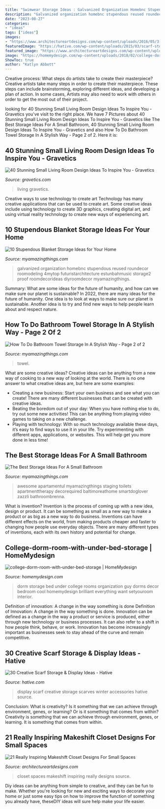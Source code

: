 ```yaml
---
title: "Swimwear Storage Ideas : Galvanized Organization Homebnc Stupendous Reused Roundecor Roomodeling 4mytop Futuristarchitecture Estunbahmusic Storage2 Proof Roomdecorideas Diyroomdecor Myamazingthings"
description: "Galvanized organization homebnc stupendous reused roundecor roomodeling 4mytop futuristarchitecture estunbahmusic storage2 proof roomdecorideas diyroomdecor myamazingthings"
date: "2023-08-27"
categories:
- "ideas"
tags: ["ideas"]
images:
- "https://www.architectureartdesigns.com/wp-content/uploads/2016/05/3-34.jpg"
featuredImage: "https://hative.com/wp-content/uploads/2015/03/scarf-storage-ideas/5-creative-scarf-storage-and-display-ideas.jpg"
featured_image: "https://www.architectureartdesigns.com/wp-content/uploads/2016/05/3-34.jpg"
image: "https://homemydesign.com/wp-content/uploads/2018/02/college-dorm-room-with-under-bed-storage.jpg"
ShowToc: true
author: "Katlyn Abbott"
---
```



Creative process: What steps do artists take to create their masterpiece?
Creative artists take many steps in order to create their masterpiece. These steps can include brainstorming, exploring different ideas, and developing a plan of action. In some cases, Artists may also need to work with others in order to get the most out of their project.

	

		
looking for 40 Stunning Small Living Room Design Ideas To Inspire You - Gravetics you've visit to the right place. We have 7 Pictures about 40 Stunning Small Living Room Design Ideas To Inspire You - Gravetics like The Best Storage Ideas For A Small Bathroom, 40 Stunning Small Living Room Design Ideas To Inspire You - Gravetics and also How To Do Bathroom Towel Storage In A Stylish Way - Page 2 of 2. Here it is:
		
    
## 40 Stunning Small Living Room Design Ideas To Inspire You - Gravetics

<img loading=lazy src="https://www.gravetics.com/wp-content/uploads/2016/12/Southwestern-Living-Room.jpg" onerror="this.onerror=null;this.src='https://tse2.mm.bing.net/th?id=OIP.PUusrhfbbOGSR5ozORY1lgHaK4&amp;pid=15.1';" alt="40 Stunning Small Living Room Design Ideas To Inspire You - Gravetics">

_Source: gravetics.com_

>living gravetics. 

	

Creative ways to use technology to create art
Technology has many creative applications that can be used to create art. Some creative ideas include using technology to create 3D graphics, creating digital art, and using virtual reality technology to create new ways of experiencing art.

    
## 10 Stupendous Blanket Storage Ideas For Your Home

<img loading=lazy src="https://myamazingthings.com/wp-content/uploads/2017/03/storage2.jpg" onerror="this.onerror=null;this.src='https://tse1.mm.bing.net/th?id=OIP._WKpvzj4GqIADs0s0QrESwHaJ4&amp;pid=15.1';" alt="10 Stupendous Blanket Storage Ideas for Your Home">

_Source: myamazingthings.com_

>galvanized organization homebnc stupendous reused roundecor roomodeling 4mytop futuristarchitecture estunbahmusic storage2 proof roomdecorideas diyroomdecor myamazingthings. 

	

Summary: What are some ideas for the future of humanity, and how can we make sure our planet is sustainable?
In 2022, there are many ideas for the future of humanity. One idea is to look at ways to make sure our planet is sustainable. Another idea is to try and find new ways to help people learn about and respect nature.

    
## How To Do Bathroom Towel Storage In A Stylish Way - Page 2 Of 2

<img loading=lazy src="https://myamazingthings.com/wp-content/uploads/2017/06/towel-storage-1-1.jpg" onerror="this.onerror=null;this.src='https://tse3.mm.bing.net/th?id=OIP.TKUIHUPtN4CmSCZbT_r7rwHaK4&amp;pid=15.1';" alt="How To Do Bathroom Towel Storage In A Stylish Way - Page 2 of 2">

_Source: myamazingthings.com_

>towel. 

	

What are some creative ideas?
Creative ideas can be anything from a new way of cooking to a new way of looking at the world. There is no one answer to what creative ideas are, but here are some examples: 
- Creating a new business: Start your own business and see what you can create! There are many different businesses that can be created with creative ideas.
- Beating the boredom out of your day: When you have nothing else to do, try out some new activities! This can be anything from playing video games to taking on a new challenge.
- Playing with technology: With so much technology available these days, it’s easy to find ways to use it in your life. Try experimenting with different apps, applications, or websites. This will help get you more done in less time!

    
## The Best Storage Ideas For A Small Bathroom

<img loading=lazy src="https://myamazingthings.com/wp-content/uploads/2017/02/high-DIY-wooden-cabinet-painted-with-white-color-over-toilet-for-tiny-bathroom-spaces-with-marble-wall-decoration-ideas-680x1024.jpg" onerror="this.onerror=null;this.src='https://tse3.mm.bing.net/th?id=OIP.QhQN822BQ1wrOd6FtaLMpwHaLJ&amp;pid=15.1';" alt="The Best Storage Ideas For A Small Bathroom">

_Source: myamazingthings.com_

>awesome apartamentul myamazingthings staging toilets apartmenttherapy decorequired baltimoreathome smartdoglover zazzli bathroombrenna. 

	

What is invention?
Invention is the process of coming up with a new idea, design or product. It can be something as small as a new way to make a product or as big as a new way to do business. Inventions can have different effects on the world, from making products cheaper and faster to changing how people use everyday objects. There are many different types of inventions, each with its own history and potential for change.

    
## College-dorm-room-with-under-bed-storage | HomeMydesign

<img loading=lazy src="https://homemydesign.com/wp-content/uploads/2018/02/college-dorm-room-with-under-bed-storage.jpg" onerror="this.onerror=null;this.src='https://tse1.mm.bing.net/th?id=OIP.RPDwmt3RNCHjCWy9tMs_JQHaL7&amp;pid=15.1';" alt="college-dorm-room-with-under-bed-storage | HomeMydesign">

_Source: homemydesign.com_

>dorm storage bed under college rooms organization guy dorms decor bedroom cool homemydesign brilliant everything want setyouroom interior. 

	

Definition of innovation: A change in the way something is done
Definition of Innovation: A change in the way something is done. Innovation can be defined as a change in the way a product or service is produced, either through new technology or business processes. It can also refer to a shift in how people think, behave, or work. Innovation has become increasingly important as businesses seek to stay ahead of the curve and remain competitive.

    
## 30 Creative Scarf Storage &amp; Display Ideas - Hative

<img loading=lazy src="https://hative.com/wp-content/uploads/2015/03/scarf-storage-ideas/5-creative-scarf-storage-and-display-ideas.jpg" onerror="this.onerror=null;this.src='https://tse3.mm.bing.net/th?id=OIP.C7vsjFHEckY2RiPxWHCaIwHaOn&amp;pid=15.1';" alt="30 Creative Scarf Storage &amp; Display Ideas - Hative">

_Source: hative.com_

>display scarf creative storage scarves winter accessories hative source. 

	

Conclusion: What is creativity? Is it something that we can achieve through environment, genes, or learning? Or is it something that comes from within?
Creativity is something that we can achieve through environment, genes, or learning. It is something that comes from within.

    
## 21 Really Inspiring Makeshift Closet Designs For Small Spaces

<img loading=lazy src="https://www.architectureartdesigns.com/wp-content/uploads/2016/05/3-34.jpg" onerror="this.onerror=null;this.src='https://tse3.mm.bing.net/th?id=OIP.xoGDyX-zKtQJX8swIz77oAHaLJ&amp;pid=15.1';" alt="21 Really Inspiring Makeshift Closet Designs For Small Spaces">

_Source: architectureartdesigns.com_

>closet spaces makeshift inspiring really designs source. 

	

Diy ideas can be anything from simple to creative, and they can be fun to make. Whether you're looking for new and exciting ways to decorate your home or just some easy tips on how to improve the function of something you already have, theseDIY ideas will sure help make your life easier.

